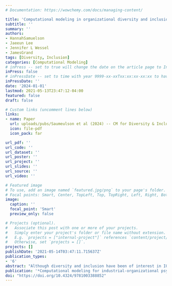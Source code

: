 ```yaml
---
# Documentation: https://wowchemy.com/docs/managing-content/

title: 'Computational modeling in organizational diversity and inclusion'
subtitle: ''
summary: ''
authors:
- HannahSamuelson
- Jaeeun Lee
- Jennifer L Wessel
- JamesGrand
tags: [Diversity, Inclusion]
categories: [Computational Modeling]
# inPress -- set to true will change the date on the article page to In Press; set to false will show publication date
inPress: false
# inPressDate -- set to time with year 9999-xx-xxTxx:xx:xx-xx:xx to have article listed as "in press" on Publications page; set to '' and include a date in the 'date' field once published
inPressDate: ''
date: '2024-01-01'
lastmod: 2021-05-13T23:47:12-04:00
featured: false
draft: false

# Custom links (uncomment lines below)
links:
- name: Paper
  url: uploads/pubs/Saumeulson et al (2024) -- CM for Diversity & Inclusion.pdf
  icon: file-pdf
  icon_pack: far

url_pdf: ''
url_code: ''
url_dataset: ''
url_poster: ''
url_project: ''
url_slides: ''
url_source: ''
url_video: ''

# Featured image
# To use, add an image named `featured.jpg/png` to your page's folder.
# Focal points: Smart, Center, TopLeft, Top, TopRight, Left, Right, BottomLeft, Bottom, BottomRight.
image:
  caption: ''
  focal_point: 'Smart'
  preview_only: false

# Projects (optional).
#   Associate this post with one or more of your projects.
#   Simply enter your project's folder or file name without extension.
#   E.g. `projects = ["internal-project"]` references `content/project/deep-learning/index.md`.
#   Otherwise, set `projects = []`.
projects: []
publishDate: '2021-05-14T03:47:11.715637Z'
publication_types:
- '6'
abstract: "Although diversity and inclusion have been of interest in IO psychology for nearly a century, recent reviews of this literature claim that progress in this domain has begun to stagnate. In light of these accounts, the central purpose of this chapter is to describe the application of computational modeling and the utilities it can afford to research and practice on organizational diversity, inclusion, and equity. Our chapter is divided into three main sections. We first briefly make a case for the value of computational modeling to diversity and inclusion researchers and practitioners by highlighting what we see as the “big questions” in diversity science, the major obstacles to addressing these questions, and the utility of computational modeling techniques for those challenges. In the second section of our chapter, we articulate a critical precondition for those interested in integrating computational modeling into diversity science -- how to think in computational modeling terms. We root this discussion in the substantive content of interest to diversity and inclusion investigators by introducing, organizing, and discussing prominent concepts from the diversity sciences into a framework that we believe facilitates computational model “thinking.” The final section of our chapter reviews how computational modeling has been applied to explore topics relevant to diversity and inclusion in the organizational sciences and adjacent literatures to exemplify its potential for advancing research and practice related to diversity and inclusion."
publication: '*Computational modeling for industrial-organizational psychologists*'
doi: "https://doi.org/10.4324/9781003388852"
---
```

